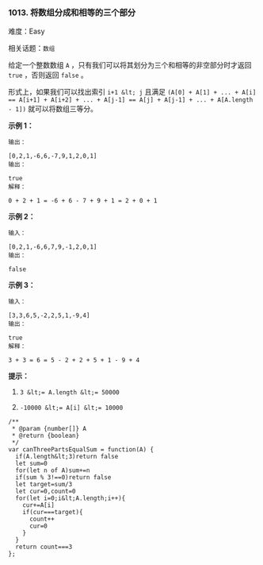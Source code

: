 ### 1013. 将数组分成和相等的三个部分

难度：Easy

相关话题：`数组`

给定一个整数数组 `A` ，只有我们可以将其划分为三个和相等的非空部分时才返回 `true` ，否则返回  `false` 。



形式上，如果我们可以找出索引 `i+1 &lt; j` 且满足 `(A[0] + A[1] + ... + A[i] == A[i+1] + A[i+2] + ... + A[j-1] == A[j] + A[j-1] + ... + A[A.length - 1])` 就可以将数组三等分。







 **示例 1：** 





```
输出：

[0,2,1,-6,6,-7,9,1,2,0,1]
输出：

true
解释：

0 + 2 + 1 = -6 + 6 - 7 + 9 + 1 = 2 + 0 + 1

```

 **示例 2：** 





```
输入：

[0,2,1,-6,6,7,9,-1,2,0,1]
输出：

false

```

 **示例 3：** 





```
输入：

[3,3,6,5,-2,2,5,1,-9,4]
输出：

true
解释：

3 + 3 = 6 = 5 - 2 + 2 + 5 + 1 - 9 + 4

```





 **提示：** 





1.  `3 &lt;= A.length &lt;= 50000` 

2.  `-10000 &lt;= A[i] &lt;= 10000` 






```
/**
 * @param {number[]} A
 * @return {boolean}
 */
var canThreePartsEqualSum = function(A) {
  if(A.length&lt;3)return false
  let sum=0
  for(let n of A)sum+=n
  if(sum % 3!==0)return false
  let target=sum/3
  let cur=0,count=0
  for(let i=0;i&lt;A.length;i++){
    cur+=A[i]
    if(cur===target){
      count++
      cur=0
    }
  }
  return count===3
};



```
